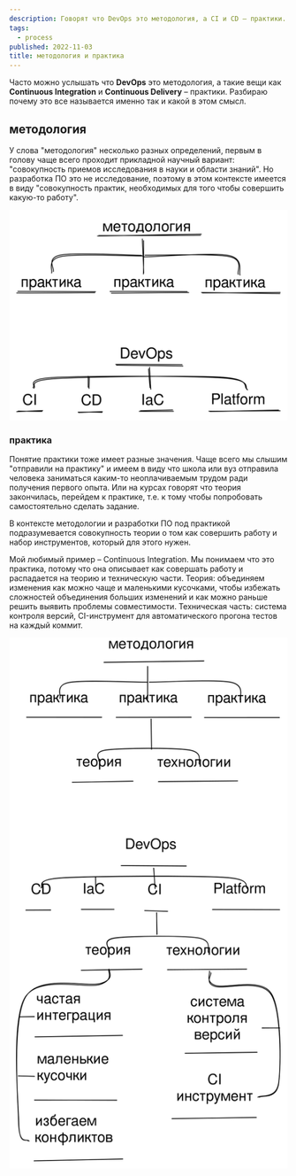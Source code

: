 ```yaml
---
description: Говорят что DevOps это методология, а CI и CD – практики. Почему эти называют вещи именно так и что это значит?
tags:
  - process
published: 2022-11-03
title: методология и практика
---
```


Часто можно услышать что **DevOps** это методология, а такие вещи как **Continuous Integration** и **Continuous Delivery** – практики. Разбираю почему это все называется именно так и какой в этом смысл.

## методология
У слова "методология" несколько разных определений, первым в голову чаще всего проходит прикладной научный вариант: "совокупность приемов исследования в науки и области знаний". Но разработка ПО это не исследование, поэтому в этом контексте имеется в виду "совокупность практик, необходимых для того чтобы совершить какую-то работу".

![методология и практики 2022-11-03 09.30.47.svg](../../../assets/images/metodologiya-i-praktiki-2022-11-03-09.30.47.svg)

### практика
Понятие практики тоже имеет разные значения. Чаще всего мы слышим "отправили на практику" и имеем в виду что школа или вуз отправила человека заниматься каким-то неоплачиваемым трудом ради получения первого опыта. Или на курсах говорят что теория закончилась, перейдем к практике, т.е. к тому чтобы попробовать самостоятельно сделать задание.

В контексте методологии и разработки ПО под практикой подразумевается совокупность теории о том как совершить работу и набор инструментов, который для этого нужен.

Мой любимый пример – Continuous Integration. Мы понимаем что это практика, потому что она описывает как совершать работу и распадается на теорию и техническую части. Теория: объединяем изменения как можно чаще и маленькими кусочками, чтобы избежать сложностей объединения больших изменений и как можно раньше решить выявить проблемы совместимости. Техническая часть: система контроля версий, CI-инструмент для автоматического прогона тестов на каждый коммит.

![методология и практики 2022-11-03 10.05.13.svg](../../../assets/images/metodologiya-i-praktiki-2022-11-03-10.05.13.svg)